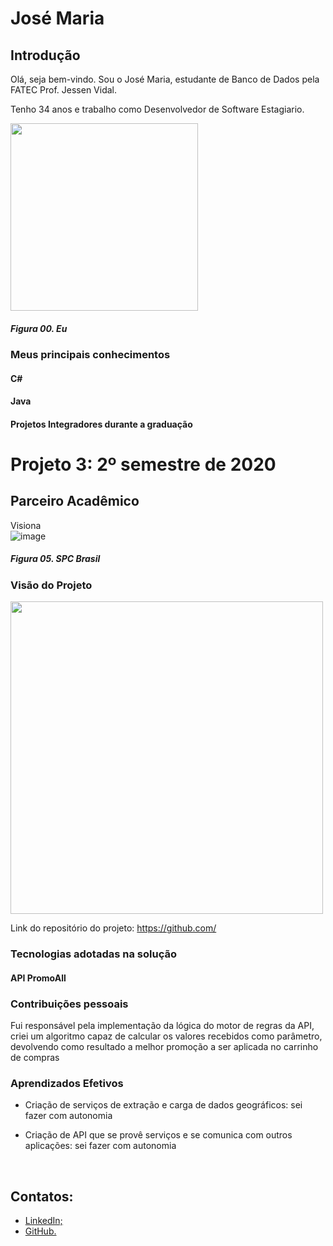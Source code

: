 # José Maria

## Introdução

Olá, seja bem-vindo. Sou o José Maria, estudante de Banco de Dados pela FATEC Prof. Jessen Vidal. 

Tenho 34 anos e trabalho como Desenvolvedor de Software Estagiario. <br/>

<img src="" width="300"/>

##### *Figura 00. Eu*

### Meus principais conhecimentos

#### C#



#### Java

 

#### Projetos Integradores durante a graduação 



# Projeto 3: 2º semestre de 2020


## Parceiro Acadêmico
Visiona <br/>
![image](https://user-images.)
##### *Figura 05. SPC Brasil*


### Visão do Projeto



<img src="https://github.com/Doc-Docker/APIMidAll/blob/main/Images/logo2promoall.png" width="500"/>



Link do repositório do projeto: https://github.com/

### Tecnologias adotadas na solução

#### API PromoAll



### Contribuições pessoais
Fui responsável pela implementação da lógica do motor de regras da API,
criei um algoritmo capaz de calcular os valores recebidos como parâmetro, 
devolvendo como resultado a melhor promoção a ser aplicada
no carrinho de compras

 

### Aprendizados Efetivos 



- Criação de serviços de extração e carga de dados geográficos: sei fazer com autonomia

- Criação de API que se provê serviços e se comunica com outros aplicações: sei fazer com autonomia
<br/>



## Contatos:

- [LinkedIn;](https://)
- [GitHub.](https://) 



